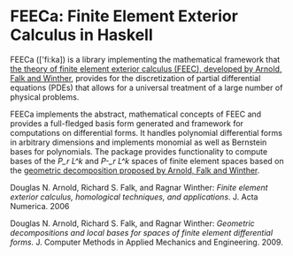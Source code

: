 # FEECa: Finite Element Exterior Calculus in Haskell

FEECa (\['fi:ka\]) is a library implementing the mathematical framework that
[the theory of finite element exterior calculus (FEEC), developed by Arnold,
Falk and Winther][arnold1], provides for the discretization of partial
differential equations (PDEs) that allows for a universal treatment of a large
number of physical problems.

FEECa implements the abstract, mathematical concepts of FEEC and provides a
full-fledged basis form generated and framework for computations on differential
forms. It handles polynomial differential forms in arbitrary dimensions and
implements monomial as well as Bernstein bases for polynomials. The package
provides functionality to compute bases of the *P_r L^k* and *P-_r L^k* spaces
of finite element spaces based on the [geometric decomposition proposed by
Arnold, Falk and Winther][arnold2].


[arnold1]: http://dx.doi.org/10.1017/S0962492906210018
Douglas N. Arnold, Richard S. Falk, and Ragnar Winther: *Finite element exterior
calculus, homological techniques, and applications*. J. Acta Numerica. 2006

[arnold2]: http://dx.doi.org/10.1016/j.cma.2008.12.017
Douglas N. Arnold, Richard S. Falk, and Ragnar Winther: *Geometric
decompositions and local bases for spaces of finite element differential forms*.
J. Computer Methods in Applied Mechanics and Engineering. 2009.


